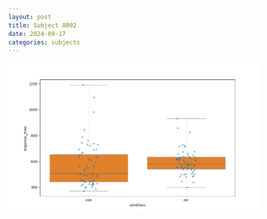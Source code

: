 ```yaml
---
layout: post
title: Subject 8002
date: 2024-09-17
categories: subjects
---
```


![](data/8002/run-1/8002_rt.png)
